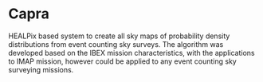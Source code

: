 # Capra
HEALPix based system to create all sky maps of probability density distributions from event counting sky surveys. The algorithm was developed based on the IBEX mission characteristics, with the applications to IMAP mission, however could be applied to any event counting sky surveying missions. 
